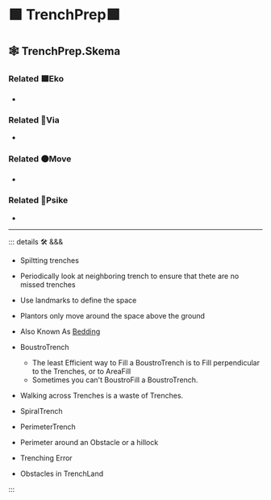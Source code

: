 # 🟩  <eko>TrenchPrep</eko>🟩

## 🕸 TrenchPrep.Skema

### Related 🟩<eko>Eko</eko>

-

### Related 🔻<via>Via</via>

-

### Related 🟠<move>Move</move>

-

### Related 💜<psike>Psike</psike>

-

---

<!-- =================================================== -->
<!-- =================================================== -->
<!-- =================================================== -->
<!-- =================================================== -->
<!-- =================================================== -->
::: details 🛠 <dev>&&&</dev>

- Spiltting trenches

- Periodically look at neighboring trench to ensure that thete are no missed trenches

- Use landmarks to define the space

- Plantors only move around the space above the ground

- Also Known As [Bedding](https://www.youtube.com/watch?v=9eudIOmbako)

- BoustroTrench
    - The least Efficient way to Fill a BoustroTrench is to Fill perpendicular to the Trenches, or to AreaFill
    - Sometimes you can't BoustroFill a BoustroTrench.

- Walking across Trenches is a waste of Trenches.

- SpiralTrench

- PerimeterTrench

- Perimeter around an Obstacle or a hillock

- Trenching Error

- Obstacles in TrenchLand

:::
